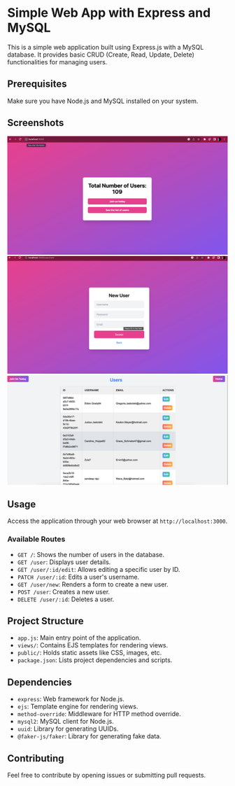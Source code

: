 # Simple Web App with Express and MySQL

This is a simple web application built using Express.js with a MySQL database. It provides basic CRUD (Create, Read, Update, Delete) functionalities for managing users.

## Prerequisites

Make sure you have Node.js and MySQL installed on your system.

## Screenshots

![Homepage](s1.png)
![New User](s2.png)
![User](s3.png)


## Usage

Access the application through your web browser at `http://localhost:3000`.

### Available Routes

- `GET /`: Shows the number of users in the database.
- `GET /user`: Displays user details.
- `GET /user/:id/edit`: Allows editing a specific user by ID.
- `PATCH /user/:id`: Edits a user's username.
- `GET /user/new`: Renders a form to create a new user.
- `POST /user`: Creates a new user.
- `DELETE /user/:id`: Deletes a user.

## Project Structure

- `app.js`: Main entry point of the application.
- `views/`: Contains EJS templates for rendering views.
- `public/`: Holds static assets like CSS, images, etc.
- `package.json`: Lists project dependencies and scripts.

## Dependencies

- `express`: Web framework for Node.js.
- `ejs`: Template engine for rendering views.
- `method-override`: Middleware for HTTP method override.
- `mysql2`: MySQL client for Node.js.
- `uuid`: Library for generating UUIDs.
- `@faker-js/faker`: Library for generating fake data.

## Contributing

Feel free to contribute by opening issues or submitting pull requests.





